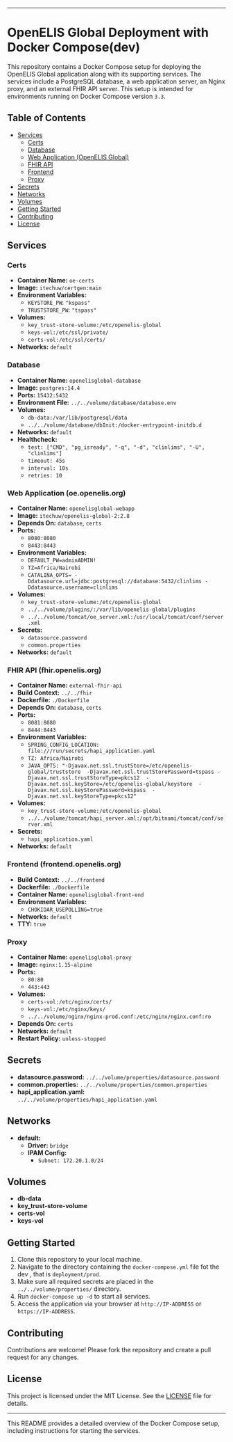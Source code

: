 
---

# OpenELIS Global Deployment with Docker Compose(dev)

This repository contains a Docker Compose setup for deploying the OpenELIS Global application along with its supporting services. The services include a PostgreSQL database, a web application server, an Nginx proxy, and an external FHIR API server. This setup is intended for environments running on Docker Compose version `3.3`.

## Table of Contents

- [Services](#services)
  - [Certs](#certs)
  - [Database](#database)
  - [Web Application (OpenELIS Global)](#oeopenelisorg)
  - [FHIR API](#fhiropenelisorg)
  - [Frontend](#frontendopenelisorg)
  - [Proxy](#proxy)
- [Secrets](#secrets)
- [Networks](#networks)
- [Volumes](#volumes)
- [Getting Started](#getting-started)
- [Contributing](#contributing)
- [License](#license)

## Services

### Certs
- **Container Name:** `oe-certs`
- **Image:** `itechuw/certgen:main`
- **Environment Variables:**
  - `KEYSTORE_PW`: `"kspass"`
  - `TRUSTSTORE_PW`: `"tspass"`
- **Volumes:**
  - `key_trust-store-volume:/etc/openelis-global`
  - `keys-vol:/etc/ssl/private/`
  - `certs-vol:/etc/ssl/certs/`
- **Networks:** `default`

### Database
- **Container Name:** `openelisglobal-database`
- **Image:** `postgres:14.4`
- **Ports:** `15432:5432`
- **Environment File:** `../../volume/database/database.env`
- **Volumes:**
  - `db-data:/var/lib/postgresql/data`
  - `../../volume/database/dbInit:/docker-entrypoint-initdb.d`
- **Networks:** `default`
- **Healthcheck:**
  - `test: ["CMD", "pg_isready", "-q", "-d", "clinlims", "-U", "clinlims"]`
  - `timeout: 45s`
  - `interval: 10s`
  - `retries: 10`

### Web Application (oe.openelis.org)
- **Container Name:** `openelisglobal-webapp`
- **Image:** `itechuw/openelis-global-2:2.8`
- **Depends On:** `database`, `certs`
- **Ports:**
  - `8080:8080`
  - `8443:8443`
- **Environment Variables:**
  - `DEFAULT_PW=adminADMIN!`
  - `TZ=Africa/Nairobi`
  - `CATALINA_OPTS= -Ddatasource.url=jdbc:postgresql://database:5432/clinlims -Ddatasource.username=clinlims`
- **Volumes:**
  - `key_trust-store-volume:/etc/openelis-global`
  - `../../volume/plugins/:/var/lib/openelis-global/plugins`
  - `../../volume/tomcat/oe_server.xml:/usr/local/tomcat/conf/server.xml`
- **Secrets:** 
  - `datasource.password`
  - `common.properties`
- **Networks:** `default`

### FHIR API (fhir.openelis.org)
- **Container Name:** `external-fhir-api`
- **Build Context:** `../../fhir`
- **Dockerfile:** `./Dockerfile`
- **Depends On:** `database`, `certs`
- **Ports:**
  - `8081:8080`
  - `8444:8443`
- **Environment Variables:**
  - `SPRING_CONFIG_LOCATION: file:///run/secrets/hapi_application.yaml`
  - `TZ: Africa/Nairobi`
  - `JAVA_OPTS: "-Djavax.net.ssl.trustStore=/etc/openelis-global/truststore 
                      -Djavax.net.ssl.trustStorePassword=tspass
                      -Djavax.net.ssl.trustStoreType=pkcs12 
                      -Djavax.net.ssl.keyStore=/etc/openelis-global/keystore 
                      -Djavax.net.ssl.keyStorePassword=kspass 
                      -Djavax.net.ssl.keyStoreType=pkcs12"`
- **Volumes:**
  - `key_trust-store-volume:/etc/openelis-global`
  - `../../volume/tomcat/hapi_server.xml:/opt/bitnami/tomcat/conf/server.xml`
- **Secrets:** 
  - `hapi_application.yaml`
- **Networks:** `default`

### Frontend (frontend.openelis.org)
- **Build Context:** `../../frontend`
- **Dockerfile:** `./Dockerfile`
- **Container Name:** `openelisglobal-front-end`
- **Environment Variables:**
  - `CHOKIDAR_USEPOLLING=true`
- **Networks:** `default`
- **TTY:** `true`

### Proxy
- **Container Name:** `openelisglobal-proxy`
- **Image:** `nginx:1.15-alpine`
- **Ports:**
  - `80:80`
  - `443:443`
- **Volumes:**
  - `certs-vol:/etc/nginx/certs/`
  - `keys-vol:/etc/nginx/keys/`
  - `../../volume/nginx/nginx-prod.conf:/etc/nginx/nginx.conf:ro`
- **Depends On:** `certs`
- **Networks:** `default`
- **Restart Policy:** `unless-stopped`

## Secrets
- **datasource.password:** `../../volume/properties/datasource.password`
- **common.properties:** `../../volume/properties/common.properties`
- **hapi_application.yaml:** `../../volume/properties/hapi_application.yaml`

## Networks
- **default:**
  - **Driver:** `bridge`
  - **IPAM Config:** 
    - `Subnet: 172.20.1.0/24`

## Volumes
- **db-data**
- **key_trust-store-volume**
- **certs-vol**
- **keys-vol**

## Getting Started

1. Clone this repository to your local machine.
2. Navigate to the directory containing the `docker-compose.yml` file fot the dev ,  that is  `deployment/prod`.
3. Make sure all required secrets are placed in the `../../volume/properties/` directory.
4. Run `docker-compose up -d` to start all services.
5. Access the application via your browser at `http://IP-ADDRESS` or `https://IP-ADDRESS`.

## Contributing

Contributions are welcome! Please fork the repository and create a pull request for any changes.

## License

This project is licensed under the MIT License. See the [LICENSE](LICENSE) file for details.

--- 

This README provides a detailed overview of the Docker Compose setup, including instructions for starting the services.